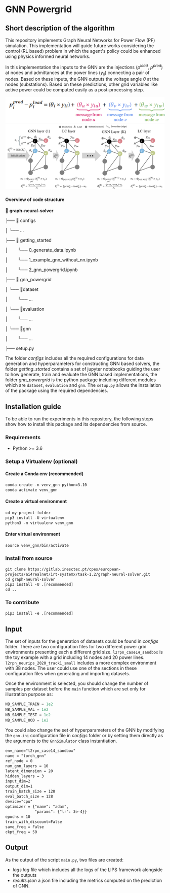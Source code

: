 # GNN Powergrid

## Short description of the algorithm
This repository implements Graph Neural Networks for Power Flow (PF) simulation. This implementation will guide future works considering the control (RL based) problem in which the agent's policy could be enhanced using physics informed neural networks.

In this implementation the inputs to the GNN are the injections ($p^{load}$, $p^{prod}$) at nodes and admittances at the power lines ($y_{ij}$) connecting a pair of nodes. Based on these inputs, the GNN outputs the voltage angle $\theta$ at the nodes (substations). Based on these predictions, other grid variables like active power could be computed easily as a post-processing step.  

<div align="center">
  <img src="./imgs/gnn_eq_powergrid.png">
</div>

<div align="center">
  <img src="./imgs/gnn_scheme_powergrid.png">
</div>

<!-- ![eq](./imgs/gnn_eq_powergrid.png)
![scheme](./imgs/gnn_scheme_powergrid.png) -->

#### Overview of code structure
:open_file_folder: **graph-neural-solver**

├── :open_file_folder: configs

│   └── ...

├── :open_file_folder: getting_started

│   &ensp;&ensp;&ensp;&ensp;└── 0_generate_data.ipynb

│   &ensp;&ensp;&ensp;&ensp;└── 1_example_gnn_without_nn.ipynb

│   &ensp;&ensp;&ensp;&ensp;└── 2_gnn_powergrid.ipynb

├── :open_file_folder: gnn_powergrid

│   └── :open_file_folder:dataset

│     &ensp;&ensp;&ensp;&ensp;└── ...

│   └── :open_file_folder:evaluation

│     &ensp;&ensp;&ensp;&ensp;└── ...

│   └── :open_file_folder:gnn

│     &ensp;&ensp;&ensp;&ensp;└── ...

├── setup.py


The folder *configs* includes all the required configurations for data generation and hyperparameters for constructing GNN based solvers, the folder *getting_started* contains a set of jupyter notebooks guiding the user to how generate, train and evaluate the GNN based implementations, the folder *gnn_powergrid* is the python package including different modules which are `dataset`, `evaluation` and `gnn`. The `setup.py` allows the installation of the package using the required dependencies.

## Installation guide
To be able to run the experiments in this repository, the following steps show how to install this package and its dependencies from source.

### Requirements
- Python >= 3.6

### Setup a Virtualenv (optional)
#### Create a Conda env (recommended)
```commandline
conda create -n venv_gnn python=3.10
conda activate venv_gnn
```
#### Create a virtual environment

```commandline
cd my-project-folder
pip3 install -U virtualenv
python3 -m virtualenv venv_gnn
```
#### Enter virtual environment
```commandline
source venv_gnn/bin/activate
```

### Install from source
```commandline
git clone https://gitlab.inesctec.pt/cpes/european-projects/ai4realnet/irt-systemx/task-1.2/graph-neural-solver.git
cd graph-neural-solver
pip3 install -U .[recommended]
cd ..
```

### To contribute
```commandline
pip3 install -e .[recommended]
```

## Input
The set of inputs for the generation of datasets could be found in *configs* folder. There are two configuration files for two different power grid environments presenting each a different grid size. `l2rpn_case14_sandbox` is the toy example with a grid including 14 nodes and 20 power lines. `l2rpn_neurips_2020_track1_small` includes a more complex environment with 38 nodes. The user could use one of the sections in these configuration files when generating and importing datasets. 

Once the environment is selected, you should change the number of samples per dataset before the `main` function which are set only for illustration purpose as: 

```python
NB_SAMPLE_TRAIN = 1e2
NB_SAMPLE_VAL = 1e2
NB_SAMPLE_TEST = 1e2
NB_SAMPLE_OOD = 1e2
```

You could also change the set of hyperparameters of the GNN by modifying the `gnn.ini` configuration file in *configs* folder or by setting them directly as the arguments to the `GnnSimulator` class instantiation. 

```config
env_name="l2rpn_case14_sandbox"
name = "torch_gnn"
ref_node = 0
num_gnn_layers = 10
latent_dimension = 20
hidden_layers = 3
input_dim=2
output_dim=1
train_batch_size = 128
eval_batch_size = 128
device="cpu"
optimizer = {"name": "adam",
             "params": {"lr": 3e-4}}
epochs = 10
train_with_discount=False
save_freq = False
ckpt_freq = 50
```

## Output
As the output of the script `main.py`, two files are created:
- *logs.log* file which includes all the logs of the LIPS framework alongside the outputs
- *results.json* a json file including the metrics computed on the prediction of GNN.
